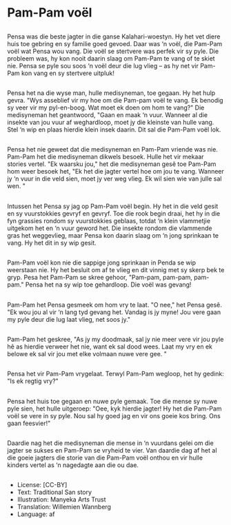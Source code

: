 # Pam-Pam voël

##
Pensa was die beste jagter in die ganse Kalahari-woestyn. Hy het vet diere huis toe gebring en sy familie goed gevoed. Daar was ‘n voël, die Pam-Pam voël wat Pensa wou vang. Die voël se stertvere was perfek vir sy pyle. Die probleem was, hy kon nooit daarin slaag om Pam-Pam te vang of te skiet nie. Pensa se pyle sou soos ‘n voël deur die lug vlieg – as hy net vir Pam-Pam kon vang en sy stertvere uitpluk!

##
Pensa het na die wyse man, hulle medisyneman, toe gegaan. Hy het hulp gevra. "Wys asseblief vir my hoe om die Pam-pam voël te vang. Ek benodig sy veer vir my pyl-en-boog. Wat moet ek doen om hom te vang?" Die medisyneman het geantwoord, "Gaan en maak ‘n vuur. Wanneer al die insekte van jou vuur af weghardloop, moet jy die kleinste van hulle vang. Stel ‘n wip en plaas hierdie klein insek daarin. Dit sal die Pam-Pam voël lok.

##
Pensa het nie geweet dat die medisyneman en Pam-Pam vriende was nie. Pam-Pam het die medisyneman dikwels besoek. Hulle het vir mekaar stories vertel. "Ek waarsku jou," het die medisyneman gesê toe Pam-Pam hom weer besoek het, "Ek het die jagter vertel hoe om jou te vang. Wanneer jy ‘n vuur in die veld sien, moet jy ver weg vlieg. Ek wil sien wie van julle sal wen. "

##
Intussen het Pensa sy jag op Pam-Pam voël begin. Hy het in die veld gesit en sy vuurstokkies gevryf en gevryf. Toe die rook begin draai, het hy in die fyn grassies rondom sy vuurstokkies geblaas, totdat ‘n klein vlammetjie uitgekom het en ‘n vuur geword het. Die insekte rondom die vlammende gras het weggevlieg, maar Pensa kon daarin slaag om ‘n jong sprinkaan te vang. Hy het dit in sy wip gesit.

##
Pam-Pam voël kon nie die sappige jong sprinkaan in Penda se wip weerstaan nie. Hy het besluit om af te vlieg en dit vinnig met sy skerp bek te gryp. Pesa het Pam-Pam se skree gehoor, "Pam-pam, pam-pam, pam-pam." Pensa het na sy wip toe gehardloop. Die voël was gevang!

##
Pam-Pam het Pensa gesmeek om hom vry te laat. "O nee," het Pensa gesê. "Ek wou jou al vir ‘n lang tyd gevang het. Vandag is jy myne! Jou vere gaan my pyle deur die lug laat vlieg, net soos jy."

##
Pam-Pam het geskree, "As jy my doodmaak, sal jy nie meer vere vir jou pyle hê as hierdie verweer het nie, want ek sal dood wees. Laat my vry en ek belowe ek sal vir jou met elke volmaan nuwe vere gee. "

##
Pensa het vir Pam-Pam vrygelaat. Terwyl Pam-Pam wegloop, het hy gedink: "Is ek regtig vry?"

##
Pensa het huis toe gegaan en nuwe pyle gemaak. Toe die mense sy nuwe pyle sien, het hulle uitgeroep: "Oee, kyk hierdie jagter! Hy het die Pam-Pam voël se vere in sy pyle. Nou sal hy goed jag en vir ons goeie kos bring. Ons gaan feesvier!"

##
Daardie nag het die medisyneman die mense in ‘n vuurdans gelei om die jagter se sukses en Pam-Pam se vryheid te vier. Van daardie dag af het al die goeie jagters die storie van die Pam-Pam voël onthou en vir hulle kinders vertel as ‘n nagedagte aan die ou dae.

##
* License: [CC-BY]
* Text: Traditional San story
* Illustration: Manyeka Arts Trust
* Translation: Willemien Wannberg
* Language: af
